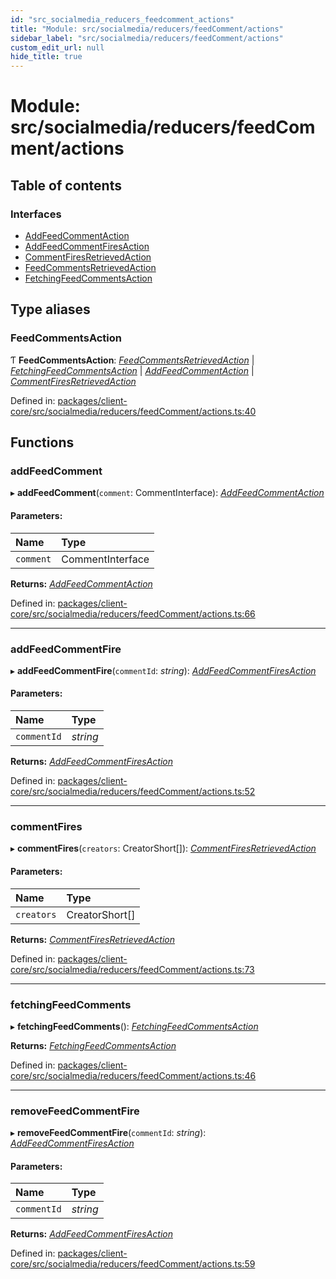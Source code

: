 ```yaml
---
id: "src_socialmedia_reducers_feedcomment_actions"
title: "Module: src/socialmedia/reducers/feedComment/actions"
sidebar_label: "src/socialmedia/reducers/feedComment/actions"
custom_edit_url: null
hide_title: true
---
```


# Module: src/socialmedia/reducers/feedComment/actions

## Table of contents

### Interfaces

- [AddFeedCommentAction](../interfaces/src_socialmedia_reducers_feedcomment_actions.addfeedcommentaction.md)
- [AddFeedCommentFiresAction](../interfaces/src_socialmedia_reducers_feedcomment_actions.addfeedcommentfiresaction.md)
- [CommentFiresRetrievedAction](../interfaces/src_socialmedia_reducers_feedcomment_actions.commentfiresretrievedaction.md)
- [FeedCommentsRetrievedAction](../interfaces/src_socialmedia_reducers_feedcomment_actions.feedcommentsretrievedaction.md)
- [FetchingFeedCommentsAction](../interfaces/src_socialmedia_reducers_feedcomment_actions.fetchingfeedcommentsaction.md)

## Type aliases

### FeedCommentsAction

Ƭ **FeedCommentsAction**: [*FeedCommentsRetrievedAction*](../interfaces/src_socialmedia_reducers_feedcomment_actions.feedcommentsretrievedaction.md) \| [*FetchingFeedCommentsAction*](../interfaces/src_socialmedia_reducers_feedcomment_actions.fetchingfeedcommentsaction.md) \| [*AddFeedCommentAction*](../interfaces/src_socialmedia_reducers_feedcomment_actions.addfeedcommentaction.md) \| [*CommentFiresRetrievedAction*](../interfaces/src_socialmedia_reducers_feedcomment_actions.commentfiresretrievedaction.md)

Defined in: [packages/client-core/src/socialmedia/reducers/feedComment/actions.ts:40](https://github.com/xr3ngine/xr3ngine/blob/673ad6a5f/packages/client-core/src/socialmedia/reducers/feedComment/actions.ts#L40)

## Functions

### addFeedComment

▸ **addFeedComment**(`comment`: CommentInterface): [*AddFeedCommentAction*](../interfaces/src_socialmedia_reducers_feedcomment_actions.addfeedcommentaction.md)

#### Parameters:

Name | Type |
:------ | :------ |
`comment` | CommentInterface |

**Returns:** [*AddFeedCommentAction*](../interfaces/src_socialmedia_reducers_feedcomment_actions.addfeedcommentaction.md)

Defined in: [packages/client-core/src/socialmedia/reducers/feedComment/actions.ts:66](https://github.com/xr3ngine/xr3ngine/blob/673ad6a5f/packages/client-core/src/socialmedia/reducers/feedComment/actions.ts#L66)

___

### addFeedCommentFire

▸ **addFeedCommentFire**(`commentId`: *string*): [*AddFeedCommentFiresAction*](../interfaces/src_socialmedia_reducers_feedcomment_actions.addfeedcommentfiresaction.md)

#### Parameters:

Name | Type |
:------ | :------ |
`commentId` | *string* |

**Returns:** [*AddFeedCommentFiresAction*](../interfaces/src_socialmedia_reducers_feedcomment_actions.addfeedcommentfiresaction.md)

Defined in: [packages/client-core/src/socialmedia/reducers/feedComment/actions.ts:52](https://github.com/xr3ngine/xr3ngine/blob/673ad6a5f/packages/client-core/src/socialmedia/reducers/feedComment/actions.ts#L52)

___

### commentFires

▸ **commentFires**(`creators`: CreatorShort[]): [*CommentFiresRetrievedAction*](../interfaces/src_socialmedia_reducers_feedcomment_actions.commentfiresretrievedaction.md)

#### Parameters:

Name | Type |
:------ | :------ |
`creators` | CreatorShort[] |

**Returns:** [*CommentFiresRetrievedAction*](../interfaces/src_socialmedia_reducers_feedcomment_actions.commentfiresretrievedaction.md)

Defined in: [packages/client-core/src/socialmedia/reducers/feedComment/actions.ts:73](https://github.com/xr3ngine/xr3ngine/blob/673ad6a5f/packages/client-core/src/socialmedia/reducers/feedComment/actions.ts#L73)

___

### fetchingFeedComments

▸ **fetchingFeedComments**(): [*FetchingFeedCommentsAction*](../interfaces/src_socialmedia_reducers_feedcomment_actions.fetchingfeedcommentsaction.md)

**Returns:** [*FetchingFeedCommentsAction*](../interfaces/src_socialmedia_reducers_feedcomment_actions.fetchingfeedcommentsaction.md)

Defined in: [packages/client-core/src/socialmedia/reducers/feedComment/actions.ts:46](https://github.com/xr3ngine/xr3ngine/blob/673ad6a5f/packages/client-core/src/socialmedia/reducers/feedComment/actions.ts#L46)

___

### removeFeedCommentFire

▸ **removeFeedCommentFire**(`commentId`: *string*): [*AddFeedCommentFiresAction*](../interfaces/src_socialmedia_reducers_feedcomment_actions.addfeedcommentfiresaction.md)

#### Parameters:

Name | Type |
:------ | :------ |
`commentId` | *string* |

**Returns:** [*AddFeedCommentFiresAction*](../interfaces/src_socialmedia_reducers_feedcomment_actions.addfeedcommentfiresaction.md)

Defined in: [packages/client-core/src/socialmedia/reducers/feedComment/actions.ts:59](https://github.com/xr3ngine/xr3ngine/blob/673ad6a5f/packages/client-core/src/socialmedia/reducers/feedComment/actions.ts#L59)
